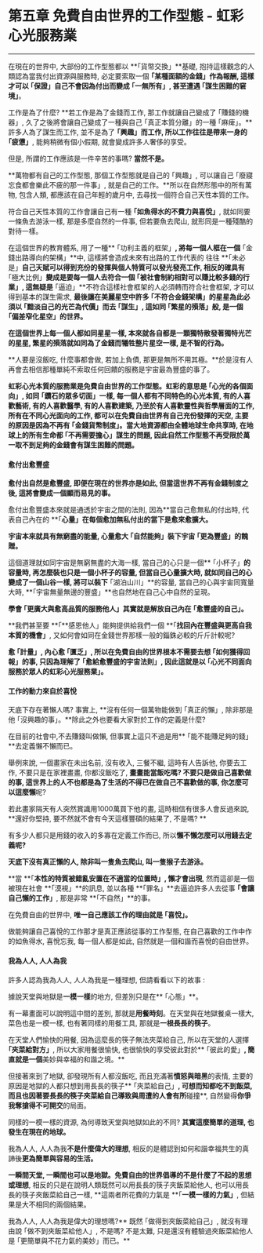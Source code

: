 # 第五章 免費自由世界的工作型態 - 虹彩心光服務業

---

在現在的世界中, 大部份的工作型態都以 **｢貨幣交換」**基礎, 抱持這樣觀念的人類認為當我付出資源與服務時, 必定要索取一個 **｢某種面額的金錢」**作為報酬, 這樣才可以** ｢保證」**自己不會因為付出而變成 **｢一無所有」**,  甚至遭遇** ｢謀生困難的窘境」**。

工作是為了什麼? **若工作是為了金錢而工作, 那工作就讓自己變成了 ｢賺錢的機器」, 久了之後將會讓自己變成了一種與自己 ｢真正本質分離」的一種 ｢麻痺」。**許多人為了謀生而工作, 並不是為了 **｢興趣」**而工作, 所以工作往往是帶來一身的** ｢疲憊」**, 能夠稍微有個小假期, 就會變成許多人奢侈的享受。

但是, 所謂的工作應該是一件辛苦的事嗎? **當然不是。**

**萬物都有自己的工作型態, 那個工作型態就是自己的 ｢興趣」, 可以讓自己  ｢廢寢忘食都會樂此不疲的那一件事」, 就是自己的工作。**所以在自然形態中的所有萬物, 包含人類, 都應該在自己年輕的歲月中, 去尋找一個符合自己天性本質的工作。

符合自己天性本質的工作會讓自己有一種 **｢如魚得水的不費力與喜悅」**, 就如同要一條魚去游泳一樣, 那是多麼自然的一件事, 但若要魚去爬山, 就形同是一種殘酷的對待一樣。

在這個世界的教育體系, 用了一種** ｢功利主義的框架」**, 將每一個人框在一個** ｢金錢出路導向的架構」**中, 這樣將會造成未來有出路的工作代表的 往往 **｢未必是」**自己天賦可以得到充份的發揮與個人特質可以發光發亮工作, 相反的確具有** ｢極大比例」**變成是要每一個人去符合一個 **｢被社會制約相對可以賺比較多錢的行業」**, 這無疑是** ｢逼迫」**不符合這樣社會框架的人必須轉而符合社會框架, 才可以得到基本的謀生需求, **最後讓在美麗星空中許多 ｢不符合金錢架構」的星星為此必須以  ｢黯淡自己的光芒為代價」而去 ｢謀生」, 這如同 ｢繁星的殞落」般, 是一個 ｢偏差窄化星空」的世界。**

**在這個世界上每一個人都如同星星一樣, 本來就各自都是一顆獨特散發著獨特光芒的星星, 繁星的殞落就如同為了金錢而犧牲整片星空一樣, 是不智的行為。**

**人要是沒飯吃, 什麼事都會做, 若加上負債, 那更是無所不用其極。**於是沒有人再會去相信那種單純不索取任何回饋的服務是宇宙最為豐盛的事了。

**虹彩心光本質的服務業是免費自由世界的工作型態。**虹彩的意思是 ｢**心光的各個面向**」, 如同 **｢鑽石的眾多切面」**一樣, 每一個人都有不同特色的心光本質, 有的人喜歡藝術, 有的人喜歡醫學, 有的人喜歡建築, 乃至於有人喜歡靈性與哲學層面的工作, **所有在不同心光面向的工作, 都可以在免費自由世界有自己充份發揮的天空, 主要的原因是因為不再有 ｢金錢貨幣制度」**。當大地資源都由全體地球生命共享時, 在地球上的所有生命都** ｢不再需要擔心」謀生的問題**, 因此自然工作型態**不再受限於萬一取不到足夠的金錢會有謀生困難的問題。**

#### 愈付出愈豐盛

**愈付出自然是愈豐盛, 即便在現在的世界亦是如此, 但當這世界不再有金錢制度之後, 這將會變成一個顯而易見的事。**

愈付出愈豐盛本來就是通透於宇宙之間的法則, 因為**當自己愈無私的付出時, 代表自己內在的 **｢**心量」在每個愈加無私付出的當下是愈來愈擴大。**

**宇宙本來就具有無窮盡的能量, 心量愈大 ｢自然能夠」裝下宇宙 ｢更為豐盛」的餽贈。**

這個道理就如同宇宙是無窮無盡的大海一樣, 當自己的心只是一個** ｢小杯子」**的容量時, 再怎麼裝也只是一個小杯子的容量, 但當自己心量擴大時, 就如同自己的心變成了一個山谷一樣, 將可以裝下** ｢湖泊山川」**的容量, 當自己的心與宇宙同寬量大時, **｢宇宙無量無邊的豐盛」**也自然地在自己心中自然的呈現。

**學會 ｢更廣大與愈高品質的服務他人」其實就是解放自己內在 **｢**愈豐盛的自己**」**。**

**我們甚至要 **｢**感恩他人」能夠提供給我們一個 **｢**找回內在豐盛與更高自我本質的機會」**, 又如何會如同在金錢世界那樣一般的錙銖必較的斤斤計較呢?

**愈 ｢計量」, 內心愈 ｢匱乏」, 所以在免費自由的世界根本不需要去想 ｢如何獲得回報」的事, 只因為理解了 ｢愈給愈豐盛的宇宙法則」, 因此這就是以 ｢心光不同面向服務於眾人的虹彩心光服務業」。**

#### 工作的動力來自於喜悅

天底下存在著懶人嗎? 事實上, **沒有任何一個萬物能做到 ｢真正的懶」, 除非那是他 ｢沒興趣的事」。**除此之外也要看大家對於工作的定義是什麼?

在目前的社會中,不去賺錢叫做懶, 但事實上這只不過是用** ｢能不能賺足夠的錢」**去定義懶不懶而已。

舉例來說, 一個畫家在未出名前, 沒有收入, 三餐不繼, 這時有人告訴他, 你要去工作, 不要只是在家裡畫畫, 你都沒飯吃了, **畫畫能當飯吃嗎? **不要只是做自己喜歡做的事, 這世界上的人不也都是為了生活的不得已在做自己不喜歡做的事, 你怎麼可以**這麼懶**呢?

若此畫家隔天有人突然賞識用1000萬買下他的畫, 這時相信有很多人會反過來說, **還好你堅持, 要不然就不會有今天這樣豐碩的結果了, 不是嗎? **

有多少人都只是用錢的收入的多寡在定義工作而已, 所以**懶不懶怎麼可以用錢去定義呢?**

**天底下沒有真正懶的人, 除非叫一隻魚去爬山, 叫一隻猴子去游泳。**

**當 **｢**本性的特質被錯亂安置在不適當的位置時」, 懶才會出現**, 然而這卻是一個被現在社會 **｢漠視」**的訊息, 並以各種 **｢罪名」**去逼迫許多人去從事 **｢會讓自己懶的工作」**, 那是非常 **｢不自然」**的事。

在免費自由的世界中, **唯一自己應該工作的理由就是 ｢喜悅」。**

做能夠讓自己喜悅的工作那才是真正應該從事的工作型態, 在自己喜歡的工作中作的如魚得水, 喜悅忘我, 每一個人都是如此, 自然就是一個和諧而喜悅的自由世界。

#### 我為人人, 人人為我

許多人認為我為人人, 人人為我是一種理想, 但請看看以下的故事 :

據說天堂與地獄是**一模一樣**的地方, 但差別只是在** ｢心態」**。

有一幕畫面可以說明這中間的差別, 那就是**用餐時刻**。在天堂與在地獄餐桌一樣大, 菜色也是一模一樣, 也有著同樣的用餐工具, 那就是**一根長長的筷子**。

在天堂人們愉快的用餐, 因為這麼長的筷子無法夾菜給自己, 所以在天堂的人選擇 **｢夾菜給對方」**, 所以大家用餐很愉快, 也很愉快的享受彼此對於** ｢彼此的愛」**, 簡直就是一個**美妙與幸福的和諧之境。**

但接著來到了地獄, 卻發現所有人都沒飯吃, 而且充滿著**憤怒與暗黑**的表情, 主要的原因是地獄的人都只想到用長長的筷子** ｢夾菜給自己」**, 可想而知都吃不到飯菜, 而且也因著要長長的筷子夾菜給自己導致與周遭的人會有所**碰撞**, 自然變得**你爭我奪搶得不可開交**的局面。

同樣的一模一樣的資源, 為何導致天堂與地獄如此的不同? **其實這麼簡單的道理, 也發生在現在的地球。**

我為人人, 人人為我**不是什麼偉大的理想**, 相反的是體認到如何和諧幸福共生的真諦後**更為簡單與容易的生活。**

**一瞬間天堂, 一瞬間也可以是地獄。**免費自由的世界倡導的**不是什麼了不起的思想或理想**, 相反的只是在說明人類既然可以用長長的筷子夾飯菜給他人, 也可以用長長的筷子夾飯菜給自己一樣, **這兩者所花費的力氣是 **｢**一模一樣的力氣」**, 但結果是大不相同的兩個結果。

我為人人, 人人為我是偉大的理想嗎?** 既然 ｢做得到夾飯菜給自己」, 就沒有理由說 ｢做不到夾飯菜給他人」, 不是嗎? 不是太難, 只是還沒有體驗過夾飯菜給他人是 ｢更簡單與不花力氣的美妙」而已。**

